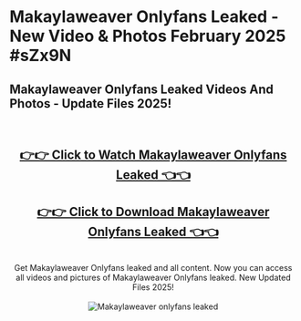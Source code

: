 # Makaylaweaver Onlyfans Leaked - New Video & Photos February 2025 #sZx9N

<h2>Makaylaweaver Onlyfans Leaked Videos And Photos - Update Files 2025!</h2>
<br>
<div align="center">
<h2><a href="https://porncheck.live/?utm_source=makaylaweaver&utm_medium=git182&utm_content=newban" rel="nofollow">👉👉 Click to Watch Makaylaweaver Onlyfans Leaked 👈👈</a></h2>
<h2><a href="https://porncheck.live/?utm_source=makaylaweaver&utm_medium=git182&utm_content=newban" rel="nofollow">👉👉 Click to Download Makaylaweaver Onlyfans Leaked 👈👈</a></h2>
<br>
Get Makaylaweaver Onlyfans leaked and all content. Now you can access all videos and pictures of Makaylaweaver Onlyfans leaked. New Updated Files 2025!
<br>
<br>
<a href="https://porncheck.live/?utm_source=makaylaweaver&utm_medium=git182&utm_content=newban" rel="nofollow" data-target="animated-image.originalLink"><img src="https://i.ibb.co/bMWrY6b1/banner2.png" alt="Makaylaweaver onlyfans leaked" style="max-width: 100%; display: inline-block;" data-target="animated-image.originalImage"></a>
</div>
<br>

